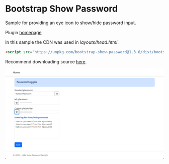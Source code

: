 # Bootstrap Show Password

Sample for providing an eye icon to show/hide password input.

Plugin [homepage](https://bootstrap-show-password.wenzhixin.net.cn/home/)

In this sample the CDN was used in _layouts/head.html_.

```html
<script src="https://unpkg.com/bootstrap-show-password@1.3.0/dist/bootstrap-show-password.min.js"></script>
```

Recommend downloading source [here](https://bootstrap-show-password.wenzhixin.net.cn/getting-started/).

![Figure1](assets/figure1.png)